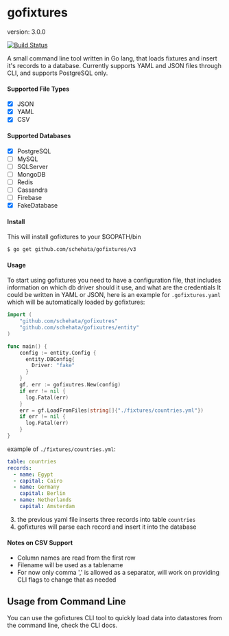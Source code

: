# gofixtures

version: 3.0.0

[![Build Status](https://travis-ci.org/schehata/gofixtures.svg)](https://travis-ci.org/schehata/gofixtures)

A small command line tool written in Go lang, that loads fixtures
and insert it's records to a database. Currently supports YAML and JSON files
through CLI, and supports PostgreSQL only.

#### Supported File Types

- [X] JSON
- [X] YAML
- [X] CSV

#### Supported Databases

- [x] PostgreSQL
- [ ] MySQL
- [ ] SQLServer 
- [ ] MongoDB
- [ ] Redis
- [ ] Cassandra
- [ ] Firebase
- [x] FakeDatabase

#### Install

This will install gofixtures to your $GOPATH/bin

```bash
$ go get github.com/schehata/gofixtures/v3
```

#### Usage
    
To start using gofixtures you need to have a configuration file, that includes information
on which db driver should it use, and what are the credentials
It could be written
in YAML or JSON, here is an example for `.gofixtures.yaml` which will be automatically loaded
by gofixtures:

```go
import (
    "github.com/schehata/gofixutres"
    "github.com/schehata/gofixutres/entity"
)

func main() {
    config := entity.Config {
      entity.DBConfig{
        Driver: "fake"
      }
    }
    gf, err := gofixutres.New(config)
    if err != nil {
      log.Fatal(err)
    }
    err = gf.LoadFromFiles(string[]{"./fixtures/countries.yml"})
    if err != nil {
      log.Fatal(err)
    }
}
```


example of `./fixtures/countries.yml`:

```yaml
table: countries
records:
  - name: Egypt
  - capital: Cairo
  - name: Germany
    capital: Berlin
  - name: Netherlands
    capital: Amsterdam
```

3. the previous yaml file inserts three records into table `countries`
4. gofixtures will parse each record and insert it into the database


#### Notes on CSV Support

- Column names are read from the first row
- Filename will be used as a tablename
- For now only comma ',' is allowed as a separator, will work on providing CLI flags to change that as needed

## Usage from Command Line 

You can use the gofixtures CLI tool to quickly load data into datastores from the command line, check the CLI docs.